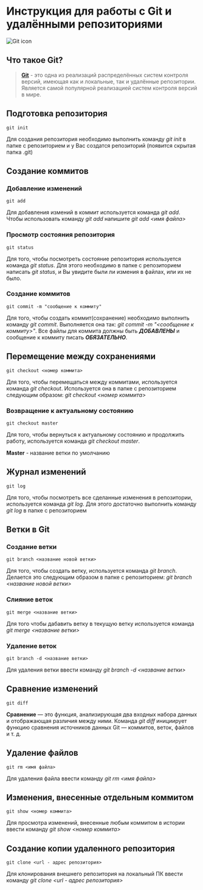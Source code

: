 # Инструкция для работы с Git и удалёнными репозиториями
![Git icon](https://git-scm.com/images/logo@2x.png)

## Что такое Git?
>[**Git**](https://github.com/oleggolen/Seminar-13-12-2021#readme "Источник по работе с Git") - это одна из реализаций распределённых систем контроля версий, имеющая как и локальные, так и удалённые репозитории. Является самой популярной реализацией систем контроля версий в мире.

## Подготовка репозитория 
```
git init
```
Для создания репозитория необходимо выполнить команду *git init* в папке с репозиторием и у Вас создатся репозиторий (появится скрытая папка .git)

## Создание коммитов

### Добавление изменений
```
git add
```
Для добавления измений в коммит используется команда *git add*. Чтобы использовать команду *git add* напишите *git add <имя файла>*

### Просмотр состояния репозитория
```
git status
```
Для того, чтобы посмотреть состояние репозитория используется команда *git status*. Для этого необходимо в папке с репозиторием написать *git status*, и Вы увидите были ли измения в файлах, или их не было.

### Создание коммитов
```
git commit -m "сообщение к коммиту"
```
Для того, чтобы создать коммит(сохранение) необходимо выполнить команду *git commit*. Выполняется она так: *git commit -m "<сообщение к коммиту>"*. Все файлы для коммита должны быть ***ДОБАВЛЕНЫ*** и сообщение к коммиту писать ***ОБЯЗАТЕЛЬНО***.

## Перемещение между сохранениями
```
git checkout <номер коммита>
```
Для того, чтобы перемещаться между коммитами, используется команда *git checkout*. Используется она в папке с репозиторием следующим образом: *git checkout <номер коммита>*

### Возвращение к актуальному состоянию
```
git checkout master
```
Для того, чтобы вернуться к актуальному состоянию и продолжить работу, используется команда *git checkout master*.

**Master** - название ветки по умолчанию

## Журнал изменений
```
git log
```
Для того, чтобы посмотреть все сделанные изменения в репозитории, используется команда *git log*. Для этого достаточно выполнить команду *git log* в папке с репозиторием

## Ветки в Git

### Создание ветки
```
git branch <название новой ветки>
```
Для того, чтобы создать ветку, используется команда *git branch*. Делается это следующим образом в папке с репозиторием: *git branch <название новой ветки>*

### Слияние веток
```
git merge <название ветки>
```
Для того чтобы дабавить ветку в текущую ветку используется команда *git merge <название ветки>*

### Удаление веток
```
git branch -d <название ветки>
```
Для удаления ветки ввести команду *git branch -d <название ветки>*

## Сравнение изменений
```
git diff
```
**Сравнение** — это функция, анализирующая два входных набора данных и отображающая различия между ними. Команда *git diff* инициирует функцию сравнения источников данных Git — коммитов, веток, файлов и т. д.

## Удаление файлов
```
git rm <имя файла>
```
Для удаления файла ввести команду *git rm <имя файла>*

## Изменения, внесенные отдельным коммитом
```
git show <номер коммита>
```
Для просмотра изменений, внесенные любым коммитом в истории ввести команду *git show <номер коммита>*

## Создание копии удаленного репозитория
```
git clone <url - адрес репозитория>
```
Для клонирования внешнего репозитория на локальный ПК ввести команду *git clone <url - адрес репозитория>*